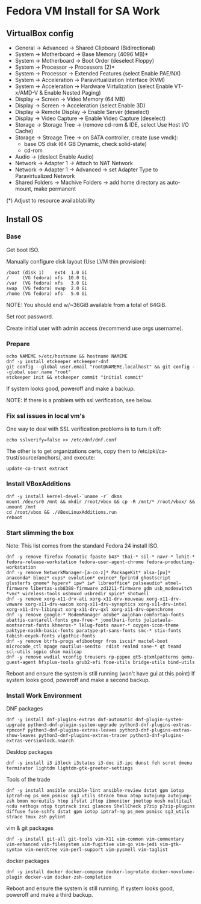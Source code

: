 # Fedora VM Install for SA Work

## VirtualBox config

* General -> Advanced -> Shared Clipboard (Bidirectional)
* System -> Motherboard -> Base Memory (4096 MB)*
* System -> Motherboard -> Boot Order (deselect Floppy)
* System -> Processor -> Processors (2)*
* System -> Processor -> Extended Features (select Enable PAE/NX)
* System -> Acceleration -> Paravirtualization Interface (KVM)
* System -> Acceleration -> Hardware Virtulization (select Enable VT-x/AMD-V & Enable Nested Paging)
* Display -> Screen -> Video Memory (64 MB)
* Display -> Screen -> Acceleration (select Enable 3D)
* Display -> Remote Display -> Enable Server (deselect)
* Display -> Video Capture -> Enable Video Capture (deselect)
* Storage -> Storage Tree -> (remove cd-rom & IDE, select Use Host I/O Cache)
* Storage -> Stroage Tree -> on SATA controller, create (use vmdk):
    * base OS disk (64 GB Dynamic, check solid-state)
    * cd-rom 
* Audio -> (deslect Enable Audio)
* Network -> Adapter 1 -> Attach to NAT Network
* Network -> Adapter 1 -> Advanced -> set Adapter Type to Paravirtualized Network
* Shared Folders -> Machive Folders -> add home directory as auto-mount, make permanent

(*) Adjust to resource availablability

## Install OS

### Base

Get boot ISO.

Manually configure disk layout (Use LVM thin provision):

    /boot (disk 1)    ext4  1.0 Gi
    /     (VG fedora) xfs  10.0 Gi
    /var  (VG fedora) xfs   3.0 Gi
    swap  (VG fedora) swap  2.0 Gi
    /home (VG fedora) xfs   5.0 Gi

NOTE: You should end w/~36GiB available from a total of 64GiB.

Set root password.

Create initial user with admin access (recommend use orgs username).

### Prepare

    echo NAMEME >/etc/hostname && hostname NAMEME
    dnf -y install etckeeper etckeeper-dnf
    git config --global user.email "root@NAMEME.localhost" && git config --global user.name "root"
    etckeeper init && etckeeper commit "initial commit"

If system looks good, poweroff and make a backup.

NOTE: If there is a problem with ssl verification, see below.

### Fix ssl issues in local vm's 

One way to deal with SSL verification problems is to turn it off:

    echo sslverify=false >> /etc/dnf/dnf.conf

The other is to get organizations certs, copy them to /etc/pki/ca-trust/source/anchors/, and execute:

    update-ca-trust extract

### Install VBoxAdditions

    dnf -y install kernel-devel-`uname -r` dkms
    mount /dev/sr0 /mnt && mkdir /root/vbox && cp -R /mnt/* /root/vbox/ && umount /mnt
    cd /root/vbox && ./VBoxLinuxAdditions.run
    reboot

### Start slimming the box

Note: This list comes from the standard Fedora 24 install ISO. 

    dnf -y remove firefox foomatic fpaste b43* thai-* sil-* navr-* lohit-* fedora-release-workstation fedora-user-agent-chrome fedora-productimg-workstation 
    dnf -y remove NetworkManager-[a-co-z]* PackageKit* alsa-[pu]* anaconda* bluez* cups* evolution* evince* fprintd ghostscript glusterfs gnome* hyperv* ipw* iw* libreoffice* pulseaudio* atmel-firmware libertas-usb8388-firmware zd1211-firmware gdm usb_modeswitch *vnc* wireless-tools usbmuxd usbredir spice* shotwell 
    dnf -y remove xorg-x11-drv-ati xorg-x11-drv-nouveau xorg-x11-drv-vmware xorg-x11-drv-wacom xorg-x11-drv-synaptics xorg-x11-drv-intel xorg-x11-drv-libinput xorg-x11-drv-qxl xorg-x11-drv-openchrome
    dnf -y remove google-* ModemManager adobe* aajohan-comfortaa-fonts abattis-cantarell-fonts gnu-free-* jomolhari-fonts julietaula-montserrat-fonts khmeros-* lklug-fonts naver-* oxygen-icon-theme paktype-naskh-basic-fonts paratype-pt-sans-fonts smc-* stix-fonts tabish-eeyek-fonts vlgothic-fonts
    dnf -y remove btrfs-progs efibootmgr fros iscsi* mactel-boot microcode_ctl mpage nautilus-sendto  rdist realmd sane-* qt teamd  scl-utils sgpio shim mailcap 
    dnf -y remove wvdial vconfig trousers rp-pppoe qt5-qtxmlpatterns qemu-guest-agent hfsplus-tools grub2-efi fcoe-utils bridge-utils bind-utils 

Reboot and ensure the system is still running (won't have gui at this point)
If system looks good, poweroff and make a second backup.

### Install Work Environment

DNF packages

    dnf -y install dnf-plugins-extras dnf-automatic dnf-plugin-system-upgrade python3-dnf-plugin-system-upgrade python3-dnf-plugins-extras-rpmconf python3-dnf-plugins-extras-leaves python3-dnf-plugins-extras-show-leaves python3-dnf-plugins-extras-tracer python3-dnf-plugins-extras-versionlock.noarch

Desktop packages

    dnf -y install i3 i3lock i3status i3-doc i3-ipc dunst feh scrot dmenu terminator lightdm lightdm-gtk-greeter-settings

Tools of the trade

    dnf -y install ansible ansible-lint ansible-review dstat gpm iotop iptraf-ng ps_mem psmisc sg3_utils strace tmux atop autojump autojump-zsh bmon moreutils htop ifstat iftop ibmonitor jnettop mosh multitail ncdu nethogs ntop tcptrack inxi glances ShellCheck p7zip p7zip-plugins diffuse fuse-sshfs dstat gpm iotop iptraf-ng ps_mem psmisc sg3_utils strace tmux zsh pylint

vim & git packages

    dnf -y install git-all git-tools vim-X11 vim-common vim-commentary vim-enhanced vim-filesystem vim-fugitive vim-go vim-jedi vim-gtk-syntax vim-nerdtree vim-perl-support vim-pysmell vim-taglist

docker packages

    dnf -y install docker docker-compose docker-logrotate docker-novolume-plugin docker-vim docker-zsh-completion


Reboot and ensure the system is still running.
If system looks good, poweroff and make a third backup.


